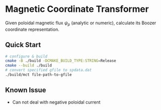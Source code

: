 # **M**agnetic **C**oordinate **T**ransformer

Given poloidal magnetic flux $\psi_{p}$ (analytic or numeric), calculate its Boozer coordinate representation.

## Quick Start

```bash
# configure & build
cmake -B ./build -DCMAKE_BUILD_TYPE:STRING=Release
cmake --build ./build
# convert specified gfile to spdata.dat
./build/mct file-path-to-gfile
```

## Known Issue

* Can not deal with negative poloidal current
